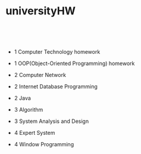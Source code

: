 # universityHW

##  <br> <h2>
	
+ 1 Computer Technology homework <br> 
	
+ 1 OOP(Object-Oriented Programming) homework <br> 

+ 2 Computer Network <br> 

+ 2 Internet Database Programming <br> 

+ 2 Java <br> 

+ 3 Algorithm <br> 

+ 3 System Analysis and Design <br> 

+ 4 Expert System <br> 

+ 4 Window Programming <br> 



	
